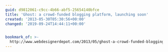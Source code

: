 ```yaml
---
guid: d9812061-c9cc-4b66-abf5-25654140bfce
title: 'Ghost: a crowd-funded blogging platform, launching soon'
created: '2013-05-30T05:30:56+00:00'
changed: '2019-09-24T14:44:11+00:00'


bookmark_of: >-
  http://www.webdesignerdepot.com/2013/05/ghost-a-crowd-funded-blogging-platform-launching-soon/
---
```




